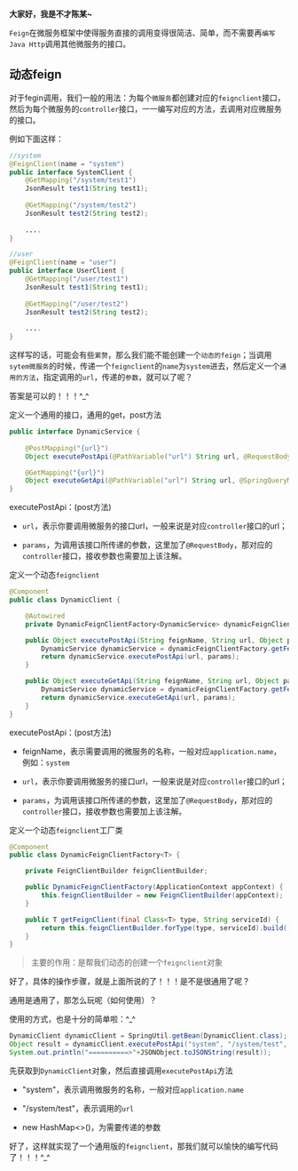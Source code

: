 **大家好，我是不才陈某~**

`Feign`在微服务框架中使得服务直接的调用变得很简洁、简单，而不需要再`编写Java Http`调用其他微服务的接口。

## 动态feign

对于fegin调用，我们一般的用法：为每个`微服务`都创建对应的`feignclient`接口，然后为每个微服务的`controller`接口，一一编写对应的方法，去调用对应微服务的接口。

例如下面这样：

```java
//system
@FeignClient(name = "system")
public interface SystemClient {
    @GetMapping("/system/test1")
    JsonResult test1(String test1);
    
    @GetMapping("/system/test2")
    JsonResult test2(String test2);
    
    ....
}

//user
@FeignClient(name = "user")
public interface UserClient {
    @GetMapping("/user/test1")
    JsonResult test1(String test1);
    
    @GetMapping("/user/test2")
    JsonResult test2(String test2);
    
    ....
}
```

这样写的话，可能会有些`累赘`，那么我们能不能创建一个`动态的feign`；当调用`sytem微服务`的时候，传递一个`feignclient`的`name`为`system`进去，然后定义一个`通用的方法`，指定调用的`url`，传递的`参数`，就可以了呢？

答案是可以的！！！^_^

定义一个通用的接口，通用的get，post方法

```java
public interface DynamicService {
    
    @PostMapping("{url}")
    Object executePostApi(@PathVariable("url") String url, @RequestBody Object params);

    @GetMapping("{url}")
    Object executeGetApi(@PathVariable("url") String url, @SpringQueryMap Object params);
}
```

executePostApi：(post方法)

- `url`，表示你要调用微服务的接口url，一般来说是对应`controller`接口的url；

- `params`，为调用该接口所传递的参数，这里加了`@RequestBody`，那对应的`controller`接口，接收参数也需要加上该注解。

定义一个动态`feignclient`

```java
@Component
public class DynamicClient {

    @Autowired
    private DynamicFeignClientFactory<DynamicService> dynamicFeignClientFactory;

    public Object executePostApi(String feignName, String url, Object params) {
        DynamicService dynamicService = dynamicFeignClientFactory.getFeignClient(DynamicService.class, feignName);
        return dynamicService.executePostApi(url, params);
    }

    public Object executeGetApi(String feignName, String url, Object params) {
        DynamicService dynamicService = dynamicFeignClientFactory.getFeignClient(DynamicService.class, feignName);
        return dynamicService.executeGetApi(url, params);
    }
}
```

executePostApi：(post方法)

- feignName，表示需要调用的微服务的名称，一般对应`application.name`，例如：`system`

- `url`，表示你要调用微服务的接口url，一般来说是对应`controller`接口的url；

- `params`，为调用该接口所传递的参数，这里加了`@RequestBody`，那对应的`controller`接口，接收参数也需要加上该注解。

定义一个动态`feignclient`工厂类

```java
@Component
public class DynamicFeignClientFactory<T> {

    private FeignClientBuilder feignClientBuilder;

    public DynamicFeignClientFactory(ApplicationContext appContext) {
        this.feignClientBuilder = new FeignClientBuilder(appContext);
    }

    public T getFeignClient(final Class<T> type, String serviceId) {
        return this.feignClientBuilder.forType(type, serviceId).build();
    }
}
```

> 主要的作用：是帮我们动态的创建一个`feignclient`对象

好了，具体的操作步骤，就是上面所说的了！！！是不是很通用了呢？

通用是通用了，那怎么玩呢（如何使用）？

使用的方式，也是十分的简单啦：^_^

```java
DynamicClient dynamicClient = SpringUtil.getBean(DynamicClient.class);
Object result = dynamicClient.executePostApi("system", "/system/test", new HashMap<>());
System.out.println("==========>"+JSONObject.toJSONString(result));
```

先获取到`DynamicClient`对象，然后直接调用`executePostApi`方法

- "system"，表示调用微服务的名称，一般对应`application.name`

- "/system/test"，表示调用的`url`

- new HashMap<>()，为需要传递的参数

好了，这样就实现了一个通用版的`feignclient`，那我们就可以愉快的编写代码了！！！^_^